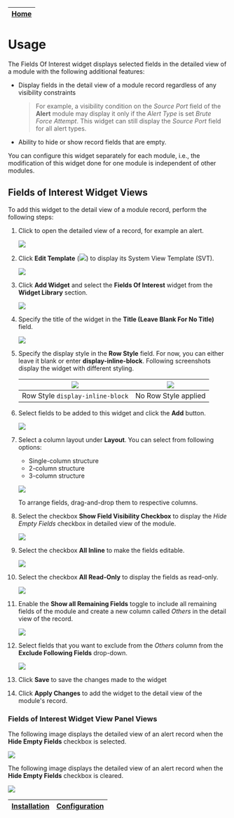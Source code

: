 | [Home](../README.md) |
|----------------------|

# Usage

The Fields Of Interest widget displays selected fields in the detailed view of a module with the following additional features:

- Display fields in the detail view of a module record regardless of any visibility constraints

   >For example, a visibility condition on the *Source Port* field of the **Alert** module may display it only if the *Alert Type* is set *Brute Force Attempt*. This widget can still display the *Source Port* field for all alert types.

- Ability to hide or show record fields that are empty.

You can configure this widget separately for each module, i.e., the modification of this widget done for one module is independent of other modules.

## Fields of Interest Widget Views

To add this widget to the detail view of a module record, perform the following steps:

1. Click to open the detailed view of a record, for example an alert.

    ![](./media/alert-detailed-view.png)

2. Click **Edit Template** (![](./media/icon-edit.svg)) to display its System View Template (SVT).

    ![](./media/editing-alert-svt.png)

3. Click **Add Widget** and select the **Fields Of Interest** widget from the **Widget Library** section.

    ![](./media/add-widget.png)

4. Specify the title of the widget in the **Title (Leave Blank For No Title)** field.

    ![](./media/foi-edit-view-00.png)

5. Specify the display style in the **Row Style** field. For now, you can either leave it blank or enter **display-inline-block**. Following screenshots display the widget with different styling.

    | ![](./media/detailed-view-inline.png) | ![](./media/detailed-view-no-inline.png) |
    |:-------------------------------------:|:----------------------------------------:|
    |   Row Style `display-inline-block`    |           No Row Style applied           |

6. Select fields to be added to this widget and click the **Add** button.

    ![](./media/foi-edit-view-02.png)

7. Select a column layout under **Layout**. You can select from following options:

    - Single-column structure
    - 2-column structure
    - 3-column structure

    ![](./media/foi-edit-view-03.png)

    To arrange fields, drag-and-drop them to respective columns.

8. Select the checkbox **Show Field Visibility Checkbox** to display the *Hide Empty Fields* checkbox in detailed view of the module.

    ![](./media/foi-edit-view-04.png)

9. Select the checkbox **All Inline** to make the fields editable.

    ![](./media/foi-edit-view-05.png)

10. Select the checkbox **All Read-Only** to display the fields as read-only.

    ![](./media/foi-edit-view-06.png)

11. Enable the **Show all Remaining Fields** toggle to include all remaining fields of the module and create a new column called *Others* in the detail view of the record.

    ![](./media/foi-edit-view-07.png)

12. Select fields that you want to exclude from the *Others* column from the **Exclude Following Fields** drop-down.

    ![](./media/foi-edit-view-08.png)

13. Click **Save** to save the changes made to the widget

14. Click **Apply Changes** to add the widget to the detail view of the module's record.

### Fields of Interest Widget View Panel Views

The following image displays the detailed view of an alert record when the **Hide Empty Fields** checkbox is selected.

![](./media/detailed-view-hidden.png)

The following image displays the detailed view of an alert record when the **Hide Empty Fields** checkbox is cleared.

![](./media/detailed-view.png)

| [Installation](./setup.md#installation) | [Configuration](./setup.md#configuration) |
|-----------------------------------------|-------------------------------------------|